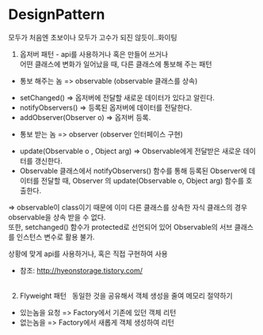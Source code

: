# DesignPattern
모두가 처음엔 초보이나 모두가 고수가 되진 않듯이..화이팅  
  
1. 옵저버 패턴 - api를 사용하거나 혹은 만들어 쓰거나  
어떤 클래스에 변화가 일어났을 때, 다른 클래스에 통보해 주는 패턴  
  
- 통보 해주는 놈 => observable (observable 클래스를 상속)  
 * setChanged() => 옵저버에 전달할 새로운 데이터가 있다고 알린다.  
 * notifyObservers() => 등록된 옵저버에 데이터를 전달한다.  
 * addObserver(Observer o) => 옵저버 등록.  
  
- 통보 받는 놈 => observer (observer 인터페이스 구현)  
 * update(Observable o , Object arg) => Observable에게 전달받은 새로운 데이터를 갱신한다.  
 * Observable 클래스에서 notifyObservers() 함수를 통해 등록된 Observer에 데이터를 전달할 때, Observer 의
  update(Observable o, Object arg) 함수를 호출한다.
  
 => observable이 class이기 때문에 이미 다른 클래스를 상속한 자식 클래스의 경우 observable을 상속 받을 수 없다.  
  또한, setchanged() 함수가 protected로 선언되어 있어 Observable의 서브 클래스를 인스턴스 변수로 활용 불가.  

상황에 맞게 api를 사용하거나, 혹은 직접 구현하여 사용  
* 참조: http://hyeonstorage.tistory.com/  
  
2. Flyweight 패턴  
동일한 것을 공유해서 객체 생성을 줄여 메모리 절약하기  

- 있는놈을 요청 => Factory에서 기존에 있던 객체 리턴  
- 없는놈을  => Factory에서 새롭게 객체 생성하여 리턴  
 
 



   

